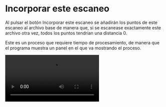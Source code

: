 # Incorporar este escaneo

Al pulsar el botón Incorporar este escaneo se añadirán los puntos de este escaneo al archivo base de manera que, si se escanease exactamente este archivo otra vez, todos los puntos tendrían una distancia 0.

Este es un proceso que requiere tiempo de procesamiento, de manera que el programa muestra un panel en el que va mostrando el proceso.

<video controls><source src="https://digi21.blob.core.windows.net/videos-ayuda/IncorporarEscaneoLOPCC.mp4" type="video/mp4"></video>
